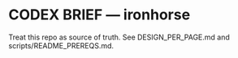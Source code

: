 # CODEX BRIEF — ironhorse

Treat this repo as source of truth. See DESIGN_PER_PAGE.md and scripts/README_PREREQS.md.
